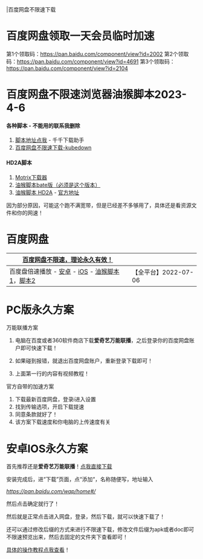|百度网盘不限速下载

# 百度网盘领取一天会员临时加速

第1个领取码：https://pan.baidu.com/component/view?id=2002 第2个领取码：https://pan.baidu.com/component/view?id=4691 第3个领取码：https://pan.baidu.com/component/view?id=2104



# 百度网盘不限速浏览器油猴脚本2023-4-6

#### 各种脚本 - 不能用的联系我删除

1. [脚本地址点我](https://greasyfork.org/zh-CN/scripts/463171) - 千千下载助手
2. [百度网盘不限速下载-kubedown](https://greasyfork.org/zh-CN/scripts/463832)

#### HD2A脚本

1. [Motrix下载器](https://motrix.app/)
2. [油猴脚本bate版（必须是这个版本）](https://chrome.zzzmh.cn/info/gcalenpjmijncebpfijmoaglllgpjagf)
3. [油猴脚本 HD2A](https://greasyfork.org/zh-CN/scripts/455819) - [官方地址](http://121.5.226.51/bangumi/hd2a.htm)

因为部分原因，可能这个跑不满宽带，但是已经差不多够用了，具体还是看资源文件和你的网速！



# 百度网盘

| [百度网盘不限速，理论永久有效！](https://wp.haoruan.cc/%E6%95%99%E7%A8%8B%E8%A7%86%E9%A2%91) |                      |
| ------------------------------------------------------------ | -------------------- |
| 百度盘倍速播放 - [安卓](https://www.coolapk.com/apk/com.estrongs.android.pop) - [iOS](https://apps.apple.com/cn/app/id1441621965) - [油猴脚本1](https://greasyfork.org/zh-CN/scripts/426952)，[脚本2](https://greasyfork.org/zh-CN/scripts/381682) | 【全平台】2022-07-06 |



# PC版永久方案

万能联播方案

1. 电脑在百度或者360软件商店下载**爱奇艺万能联播**，之后登录你的百度网盘账户即可快速下载！

2. 如果碰到报错，就退出百度网盘账户，重新登录下载即可！

3. 上面第一行的内容有视频教程！

官方自带的加速方案

1. 下载最新百度网盘，登录i进入设置
2. 找到传输选项，开启下载提速
3. 同意条款就好了！
4. 该方案下载速度和你电脑的上传速度有关

# 安卓IOS永久方案

首先推荐还是**爱奇艺万能联播**！[点我直接下载](https://app.iqiyi.com/common/WlanPlay.apk)

安装完成后，进“下载”页面，点“添加“，名称随便写，地址输入

*https://pan.baidu.com/wap/home#/*

然后点击确定就行了！

然后就是正常点击进入网盘，登录，然后下载，就可以快速下载了！



还可以通过修改后缀的方式来进行不限速下载，修改文件后缀为apk或者doc即可不限速预览出来，然后去固定的文件夹下查看即可！

[具体的操作教程点我查看](https://wp.haoruan.cc/%E6%95%99%E7%A8%8B%E8%A7%86%E9%A2%91)！
